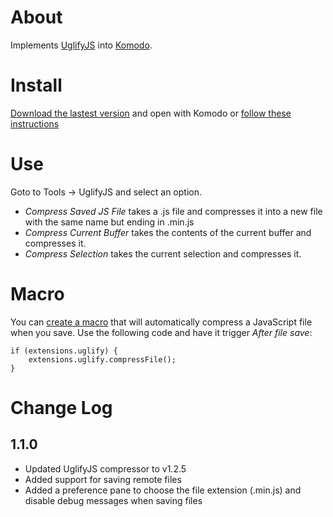 # About

Implements [UglifyJS](https://github.com/mishoo/UglifyJS) into [Komodo](http://www.activestate.com/komodo-ide).

# Install

[Download the lastest version](https://github.com/wGEric/Komodo-UglifyJS/downloads) and open with Komodo or [follow these instructions](http://docs.activestate.com/komodo/6.1/tutorial/tourlet_extensions.html#tourlet_install_extension_top)

# Use

Goto to Tools -> UglifyJS and select an option.

* _Compress Saved JS File_ takes a .js file and compresses it into a new file with the same name but ending in .min.js
* _Compress Current Buffer_ takes the contents of the current buffer and compresses it.
* _Compress Selection_ takes the current selection and compresses it.

# Macro

You can [create a macro](http://docs.activestate.com/komodo/6.1/macros.html#macros_top) that will automatically compress a JavaScript file when you save. Use the following code and have it trigger _After file save_:

    if (extensions.uglify) {
        extensions.uglify.compressFile();
    }

# Change Log

## 1.1.0

* Updated UglifyJS compressor to v1.2.5
* Added support for saving remote files
* Added a preference pane to choose the file extension (.min.js) and disable debug messages when saving files
